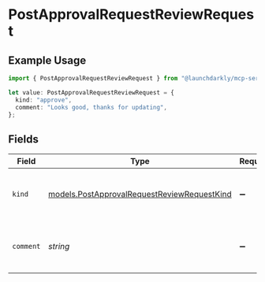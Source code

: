 # PostApprovalRequestReviewRequest

## Example Usage

```typescript
import { PostApprovalRequestReviewRequest } from "@launchdarkly/mcp-server";

let value: PostApprovalRequestReviewRequest = {
  kind: "approve",
  comment: "Looks good, thanks for updating",
};
```

## Fields

| Field                                                                                            | Type                                                                                             | Required                                                                                         | Description                                                                                      | Example                                                                                          |
| ------------------------------------------------------------------------------------------------ | ------------------------------------------------------------------------------------------------ | ------------------------------------------------------------------------------------------------ | ------------------------------------------------------------------------------------------------ | ------------------------------------------------------------------------------------------------ |
| `kind`                                                                                           | [models.PostApprovalRequestReviewRequestKind](../models/postapprovalrequestreviewrequestkind.md) | :heavy_minus_sign:                                                                               | The type of review for this approval request                                                     | approve                                                                                          |
| `comment`                                                                                        | *string*                                                                                         | :heavy_minus_sign:                                                                               | Optional comment about the approval request                                                      | Looks good, thanks for updating                                                                  |